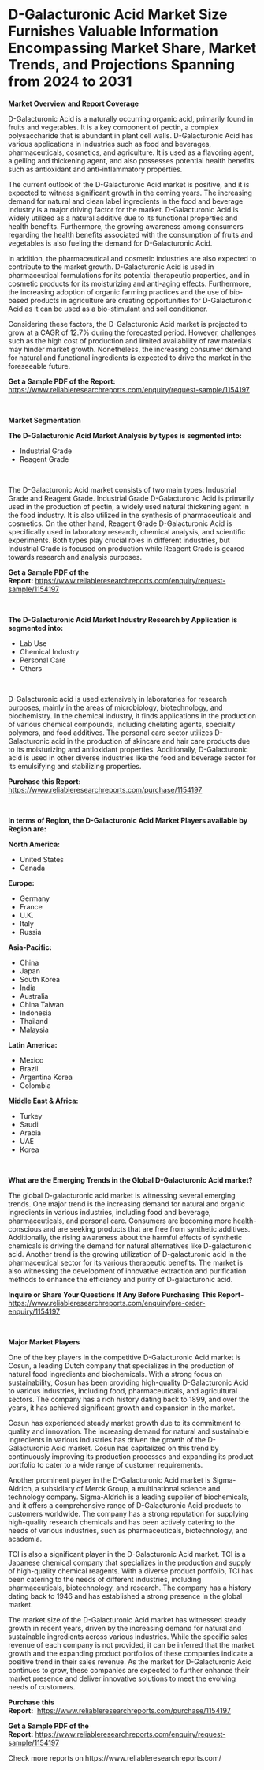 <p><h1>D-Galacturonic Acid Market Size Furnishes Valuable Information Encompassing Market Share, Market Trends, and Projections Spanning from 2024 to 2031</h1></p><p><strong>Market Overview and Report Coverage</strong></p>
<p><p>D-Galacturonic Acid is a naturally occurring organic acid, primarily found in fruits and vegetables. It is a key component of pectin, a complex polysaccharide that is abundant in plant cell walls. D-Galacturonic Acid has various applications in industries such as food and beverages, pharmaceuticals, cosmetics, and agriculture. It is used as a flavoring agent, a gelling and thickening agent, and also possesses potential health benefits such as antioxidant and anti-inflammatory properties.</p><p>The current outlook of the D-Galacturonic Acid market is positive, and it is expected to witness significant growth in the coming years. The increasing demand for natural and clean label ingredients in the food and beverage industry is a major driving factor for the market. D-Galacturonic Acid is widely utilized as a natural additive due to its functional properties and health benefits. Furthermore, the growing awareness among consumers regarding the health benefits associated with the consumption of fruits and vegetables is also fueling the demand for D-Galacturonic Acid.</p><p>In addition, the pharmaceutical and cosmetic industries are also expected to contribute to the market growth. D-Galacturonic Acid is used in pharmaceutical formulations for its potential therapeutic properties, and in cosmetic products for its moisturizing and anti-aging effects. Furthermore, the increasing adoption of organic farming practices and the use of bio-based products in agriculture are creating opportunities for D-Galacturonic Acid as it can be used as a bio-stimulant and soil conditioner.</p><p>Considering these factors, the D-Galacturonic Acid market is projected to grow at a CAGR of 12.7% during the forecasted period. However, challenges such as the high cost of production and limited availability of raw materials may hinder market growth. Nonetheless, the increasing consumer demand for natural and functional ingredients is expected to drive the market in the foreseeable future.</p></p>
<p><strong>Get a Sample PDF of the Report:</strong> <a href="https://www.reliableresearchreports.com/enquiry/request-sample/1154197">https://www.reliableresearchreports.com/enquiry/request-sample/1154197</a></p>
<p>&nbsp;</p>
<p><strong>Market Segmentation</strong></p>
<p><strong>The D-Galacturonic Acid Market Analysis by types is segmented into:</strong></p>
<p><ul><li>Industrial Grade</li><li>Reagent Grade</li></ul></p>
<p>&nbsp;</p>
<p><p>The D-Galacturonic Acid market consists of two main types: Industrial Grade and Reagent Grade. Industrial Grade D-Galacturonic Acid is primarily used in the production of pectin, a widely used natural thickening agent in the food industry. It is also utilized in the synthesis of pharmaceuticals and cosmetics. On the other hand, Reagent Grade D-Galacturonic Acid is specifically used in laboratory research, chemical analysis, and scientific experiments. Both types play crucial roles in different industries, but Industrial Grade is focused on production while Reagent Grade is geared towards research and analysis purposes.</p></p>
<p><strong>Get a Sample PDF of the Report:</strong>&nbsp;<a href="https://www.reliableresearchreports.com/enquiry/request-sample/1154197">https://www.reliableresearchreports.com/enquiry/request-sample/1154197</a></p>
<p>&nbsp;</p>
<p><strong>The D-Galacturonic Acid Market Industry Research by Application is segmented into:</strong></p>
<p><ul><li>Lab Use</li><li>Chemical Industry</li><li>Personal Care</li><li>Others</li></ul></p>
<p>&nbsp;</p>
<p><p>D-Galacturonic acid is used extensively in laboratories for research purposes, mainly in the areas of microbiology, biotechnology, and biochemistry. In the chemical industry, it finds applications in the production of various chemical compounds, including chelating agents, specialty polymers, and food additives. The personal care sector utilizes D-Galacturonic acid in the production of skincare and hair care products due to its moisturizing and antioxidant properties. Additionally, D-Galacturonic acid is used in other diverse industries like the food and beverage sector for its emulsifying and stabilizing properties.</p></p>
<p><strong>Purchase this Report:</strong>&nbsp; <a href="https://www.reliableresearchreports.com/purchase/1154197">https://www.reliableresearchreports.com/purchase/1154197</a></p>
<p>&nbsp;</p>
<p><strong>In terms of Region, the D-Galacturonic Acid Market Players available by Region are:</strong></p>
<p>
    <p> <strong> North America: </strong>
        <ul>
            <li>United States</li>
            <li>Canada</li>
        </ul>
        </p> 
    <p> <strong> Europe: </strong>
        <ul>
            <li>Germany</li>
            <li>France</li>
            <li>U.K.</li>
            <li>Italy</li>
            <li>Russia</li>
        </ul>
        </p> 
    <p> <strong> Asia-Pacific: </strong>
        <ul>
            <li>China</li>
            <li>Japan</li>
            <li>South Korea</li>
            <li>India</li>
            <li>Australia</li>
            <li>China Taiwan</li>
            <li>Indonesia</li>
            <li>Thailand</li>
            <li>Malaysia</li>
        </ul>
        </p> 
    <p> <strong> Latin America: </strong>
        <ul>
            <li>Mexico</li>
            <li>Brazil</li>
            <li>Argentina Korea</li>
            <li>Colombia</li>
        </ul>
        </p> 
    <p> <strong> Middle East & Africa: </strong>
        <ul>
            <li>Turkey</li>
            <li>Saudi</li>
            <li>Arabia</li>
            <li>UAE</li>
            <li>Korea</li>
        </ul>
    </p>
    </p>
<p>&nbsp;</p>
<p><strong>What are the Emerging Trends in the Global D-Galacturonic Acid market?</strong></p>
<p><p>The global D-galacturonic acid market is witnessing several emerging trends. One major trend is the increasing demand for natural and organic ingredients in various industries, including food and beverage, pharmaceuticals, and personal care. Consumers are becoming more health-conscious and are seeking products that are free from synthetic additives. Additionally, the rising awareness about the harmful effects of synthetic chemicals is driving the demand for natural alternatives like D-galacturonic acid. Another trend is the growing utilization of D-galacturonic acid in the pharmaceutical sector for its various therapeutic benefits. The market is also witnessing the development of innovative extraction and purification methods to enhance the efficiency and purity of D-galacturonic acid.</p></p>
<p><strong>Inquire or Share Your Questions If Any Before Purchasing This Report</strong>- <a href="https://www.reliableresearchreports.com/enquiry/pre-order-enquiry/1154197">https://www.reliableresearchreports.com/enquiry/pre-order-enquiry/1154197</a></p>
<p>&nbsp;</p>
<p><strong>Major Market Players</strong></p>
<p><p>One of the key players in the competitive D-Galacturonic Acid market is Cosun, a leading Dutch company that specializes in the production of natural food ingredients and biochemicals. With a strong focus on sustainability, Cosun has been providing high-quality D-Galacturonic Acid to various industries, including food, pharmaceuticals, and agricultural sectors. The company has a rich history dating back to 1899, and over the years, it has achieved significant growth and expansion in the market.</p><p>Cosun has experienced steady market growth due to its commitment to quality and innovation. The increasing demand for natural and sustainable ingredients in various industries has driven the growth of the D-Galacturonic Acid market. Cosun has capitalized on this trend by continuously improving its production processes and expanding its product portfolio to cater to a wide range of customer requirements.</p><p>Another prominent player in the D-Galacturonic Acid market is Sigma-Aldrich, a subsidiary of Merck Group, a multinational science and technology company. Sigma-Aldrich is a leading supplier of biochemicals, and it offers a comprehensive range of D-Galacturonic Acid products to customers worldwide. The company has a strong reputation for supplying high-quality research chemicals and has been actively catering to the needs of various industries, such as pharmaceuticals, biotechnology, and academia.</p><p>TCI is also a significant player in the D-Galacturonic Acid market. TCI is a Japanese chemical company that specializes in the production and supply of high-quality chemical reagents. With a diverse product portfolio, TCI has been catering to the needs of different industries, including pharmaceuticals, biotechnology, and research. The company has a history dating back to 1946 and has established a strong presence in the global market.</p><p>The market size of the D-Galacturonic Acid market has witnessed steady growth in recent years, driven by the increasing demand for natural and sustainable ingredients across various industries. While the specific sales revenue of each company is not provided, it can be inferred that the market growth and the expanding product portfolios of these companies indicate a positive trend in their sales revenue. As the market for D-Galacturonic Acid continues to grow, these companies are expected to further enhance their market presence and deliver innovative solutions to meet the evolving needs of customers.</p></p>
<p><strong>Purchase this Report:</strong>&nbsp;&nbsp;<a href="https://www.reliableresearchreports.com/purchase/1154197">https://www.reliableresearchreports.com/purchase/1154197</a></p>
<p></p>
<p><strong>Get a Sample PDF of the Report:</strong>&nbsp;<a href="https://www.reliableresearchreports.com/enquiry/request-sample/1154197">https://www.reliableresearchreports.com/enquiry/request-sample/1154197</a></p>
<p>Check more reports on https://www.reliableresearchreports.com/</p>